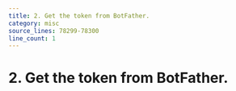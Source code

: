 ```yaml
---
title: 2. Get the token from BotFather.
category: misc
source_lines: 78299-78300
line_count: 1
---
```


# 2. Get the token from BotFather.
